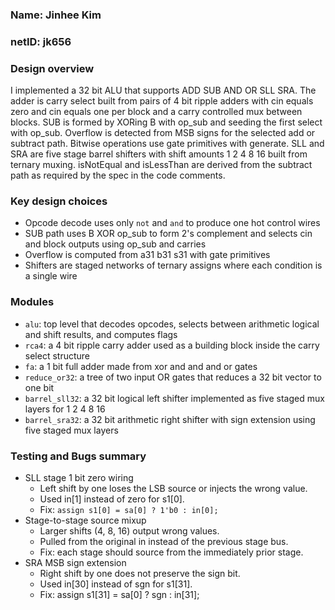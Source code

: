 ### Name: Jinhee Kim
### netID: jk656

### Design overview
I implemented a 32 bit ALU that supports ADD SUB AND OR SLL SRA. The adder is carry select built from pairs of 4 bit ripple adders with cin equals zero and cin equals one per block and a carry controlled mux between blocks. SUB is formed by XORing B with op_sub and seeding the first select with op_sub. Overflow is detected from MSB signs for the selected add or subtract path. Bitwise operations use gate primitives with generate. SLL and SRA are five stage barrel shifters with shift amounts 1 2 4 8 16 built from ternary muxing. isNotEqual and isLessThan are derived from the subtract path as required by the spec in the code comments.

### Key design choices
- Opcode decode uses only `not` and `and` to produce one hot control wires
- SUB path uses B XOR op_sub to form 2's complement and selects cin and block outputs using op_sub and carries
- Overflow is computed from a31 b31 s31 with gate primitives
- Shifters are staged networks of ternary assigns where each condition is a single wire

### Modules
- `alu`:  top level that decodes opcodes, selects between arithmetic logical and shift results, and computes flags
- `rca4`:  a 4 bit ripple carry adder used as a building block inside the carry select structure
- `fa`:  a 1 bit full adder made from xor and and and or gates
- `reduce_or32`:  a tree of two input OR gates that reduces a 32 bit vector to one bit
- `barrel_sll32`: a 32 bit logical left shifter implemented as five staged mux layers for 1 2 4 8 16
- `barrel_sra32`:  a 32 bit arithmetic right shifter with sign extension using five staged mux layers

### Testing and Bugs summary
- SLL stage 1 bit zero wiring
  - Left shift by one loses the LSB source or injects the wrong value.
  - Used in[1] instead of zero for s1[0].
  - Fix: `assign s1[0] = sa[0] ? 1'b0 : in[0];`
- Stage-to-stage source mixup
  - Larger shifts (4, 8, 16) output wrong values.
  - Pulled from the original in instead of the previous stage bus.
  - Fix: each stage should source from the immediately prior stage.
- SRA MSB sign extension
  - Right shift by one does not preserve the sign bit.
  - Used in[30] instead of sgn for s1[31].
  - Fix: assign s1[31] = sa[0] ? sgn : in[31];